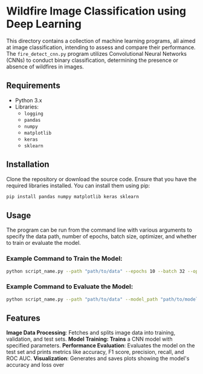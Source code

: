 # Wildfire Image Classification using Deep Learning

This directory contains a collection of machine learning programs, all aimed at image classification, intending to assess and compare their performance. 
The `fire_detect_cnn.py` program utilizes Convolutional Neural Networks (CNNs) to conduct binary classification, determining the presence or absence of wildfires in images.

## Requirements

- Python 3.x
- Libraries:
  - `logging`
  - `pandas`
  - `numpy`
  - `matplotlib`
  - `keras`
  - `sklearn`

## Installation

Clone the repository or download the source code. Ensure that you have the required libraries installed. You can install them using pip:

```bash
pip install pandas numpy matplotlib keras sklearn
```

## Usage
The program can be run from the command line with various arguments to specify the data path, number of epochs, batch size, optimizer, and whether to train or evaluate the model.

### Example Command to Train the Model:
```bash
python script_name.py --path "path/to/data" --epochs 10 --batch 32 --optimizer adam --train
```

### Example Command to Evaluate the Model:
```bash
python script_name.py --path "path/to/data" --model_path "path/to/model.keras" --batch 32
```

## Features
**Image Data Processing**: Fetches and splits image data into training, validation, and test sets.
**Model Training: Trains** a CNN model with specified parameters.
**Performance Evaluation**: Evaluates the model on the test set and prints metrics like accuracy, F1 score, precision, recall, and ROC AUC.
**Visualization**: Generates and saves plots showing the model's accuracy and loss over 
